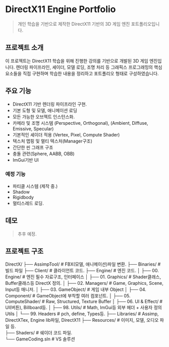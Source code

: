 #  DirectX11 Engine Portfolio

> 개인 학습을 기반으로 제작한 DirectX11 기반의 3D 게임 엔진 포트폴리오입니다.

##  프로젝트 소개

이 프로젝트는 DirectX11 학습을 위해 진행한 강의를 기반으로 개발된 3D 게임 엔진입니다. 렌더링 파이프라인, 셰이더, 모델 로딩, 조명 처리 등 그래픽스 프로그래밍의 핵심 요소들을 직접 구현하며 학습한 내용을 정리하고 포트폴리오 형태로 구성하였습니다.

##  주요 기능

- DirectX11 기반 렌더링 파이프라인 구현. 
- 기본 도형 및 모델, 애니메이션 로딩
- 모든 가능한 오브젝트 인스턴스화.
- 카메라 및 조명 시스템 (Perspective, Orthogonal), (Ambient, Diffuse, Emissive, Specular)
- 기본적인 셰이더 적용 (Vertex, Pixel, Compute Shader)
- 텍스처 맵핑 및 멀티 텍스처(Manager구조)
- 간단한 씬 그래프 구조
- 충돌 관련(Sphere, AABB, OBB)
- ImGui기반 UI


### 예정 기능

- 파티클 시스템 (제작 중.)
- Shadow
- Rigidbody
- 멀티스레드 로딩. 

##  데모 

> 추후 예정. 

##  프로젝트 구조

DirectX/
├── AssimpTool/ # FBX(모델, 애니메이션)파일 변환. 
├── Binaries/ # 빌드 파일
├── Client/ # 클라이언트 코드.
├── Engine/ # 엔진 코드.
│ ├── 00. Engine/ # 엔진 필수 자료구조, 인터페이스 
│ ├── 01. Graphics/ # Shader클래스, Buffer클래스등 DirectX 정의. 
│ ├── 02. Managers/ # Game, Graphics, Scene, Input등 매니저.
│ ├── 03. GameObject/ # 게임 내부 Object
│ ├── 04. Component/ # GameObject에 부착할 여러 컴포넌트. 
│ ├── 05. ComputeShader/ # Raw, Structured, Texture Buffer
│ ├── 06. UI & Effect/ # UI(버튼), Billboard등. 
│ ├── 98. Utils/ # Math, ImGui등 외부 헤더 + 사용자 정의 Utils
│ └── 99. Headers # pch, define, Types등. 
├── Libraries/ # Assimp, DirectXTex, Engine lib파일, DirectX11
├── Resources/ # 이미지, 모델, 오디오 파일 등.  
├── Shaders/ # 쉐이더 코드 파일.  
└── GameCoding.sln # VS 솔루션